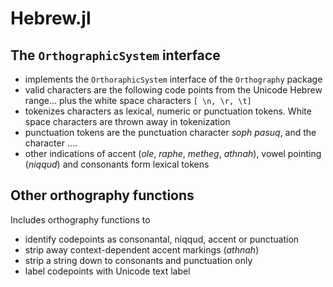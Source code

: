 # Hebrew.jl


## The `OrthographicSystem` interface

- implements the `OrthoraphicSystem` interface of the `Orthography` package
- valid characters are the following code points from the Unicode Hebrew range... plus the white space characters `[ \n, \r, \t]`
- tokenizes characters as lexical, numeric or punctuation tokens. White space characters are thrown away in tokenization
- punctuation tokens are the punctuation character *soph pasuq*, and the character ....  
- other indications of accent (*ole*, *raphe*, *metheg*, *athnah*), vowel pointing (*niqqud*) and consonants form lexical tokens


## Other orthography functions

Includes orthography functions to


- identify codepoints as consonantal, niqqud, accent or punctuation
- strip away context-dependent accent markings (*athnah*)
- strip a string down to consonants and punctuation only
- label codepoints with Unicode text label